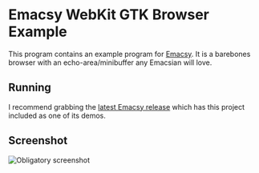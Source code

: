 Emacsy WebKit GTK Browser Example
=================================

This program contains an example program for
[Emacsy](https://github.com/shanecelis/emacsy).  It is a barebones
browser with an echo-area/minibuffer any Emacsian will love.  

Running
-------

I recommend grabbing the [latest Emacsy
release](https://github.com/shanecelis/emacsy/releases) which has this
project included as one of its demos.


Screenshot
----------

![Obligatory screenshot](https://raw.github.com/shanecelis/emacsy-webkit-gtk/master/support/image/emacsy-webkit-gtk-screenshot-1.png)


